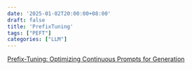 ```yaml
---
date: '2025-01-02T20:00:00+08:00'
draft: false
title: 'PrefixTuning'
tags: ["PEFT"]
categories: ["LLM"]
---
```


[Prefix-Tuning: Optimizing Continuous Prompts for Generation](https://xves6ft58q.feishu.cn/docx/FcO8deZoao58Erx0aSycqtRCnTc?from=from_copylink)
